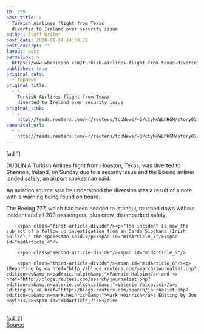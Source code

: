 ```yaml
---
ID: 399
post_title: >
  Turkish Airlines flight from Texas
  diverted to Ireland over security issue
author: Staff Writer
post_date: 2016-01-24 14:50:29
post_excerpt: ""
layout: post
permalink: >
  https://www.whenitson.com/turkish-airlines-flight-from-texas-diverted-to-ireland-over-security-issue/
published: true
original_cats:
  - topNews
original_title:
  - >
    Turkish Airlines flight from Texas
    diverted to Ireland over security issue
original_link:
  - >
    http://feeds.reuters.com/~r/reuters/topNews/~3/ctyMoWLhHGM/story01.htm
canonical_url:
  - >
    http://feeds.reuters.com/~r/reuters/topNews/~3/ctyMoWLhHGM/story01.htm
---
```

 [ad_1]
<br><div id="articleText">
<span id="midArticle_start"/>

<span class="focusParagraph" readability="8"><p><span class="articleLocation">DUBLIN</span> A Turkish Airlines flight from Houston, Texas, was diverted to Shannon, Ireland, on Sunday due to a security issue and the Boeing airliner landed safely, an airport spokesman said.</p></span><span id="midArticle_0"/><p>An aviation source said he understood the diversion was a result of a note with a warning being found on board.</p><span id="midArticle_1"/><p>The Boeing 777, which had been headed to Istanbul, touched down without incident and all 209 passengers, plus crew, disembarked safely.</p><span id="midArticle_2"/>
        
        <span class="first-article-divide"/><p>"The incident is now the subject of a follow up investigation from an Garda Siochana (Irish police)," the spokesman said.</p><span id="midArticle_3"/><span id="midArticle_4"/>
        
        <span class="second-article-divide"/><span id="midArticle_5"/>
        
        <span class="third-article-divide"/><span id="midArticle_6"/><p> (Reporting by <a href="http://blogs.reuters.com/search/journalist.php?edition=us&amp;n=padraic.halpin&amp;">Padraic Halpin</a> and <a href="http://blogs.reuters.com/search/journalist.php?edition=us&amp;n=valerie.volcovici&amp;">Valerie Volcovici</a>; Editing by <a href="http://blogs.reuters.com/search/journalist.php?edition=us&amp;n=mark.heinrich&amp;">Mark Heinrich</a>; Editing by Jon Boyle)</p><span id="midArticle_7"/></div>
<br>[ad_2]
<br><a href="http://feeds.reuters.com/~r/reuters/topNews/~3/ctyMoWLhHGM/story01.htm">Source </a>